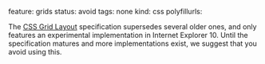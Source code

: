 feature: grids
status: avoid
tags: none
kind: css
polyfillurls:

The [CSS Grid Layout](http://dev.w3.org/csswg/css3-grid-align/) specification supersedes several older ones, and only features an experimental implementation in Internet Explorer 10. Until the specification matures and more implementations exist, we suggest that you avoid using this.

